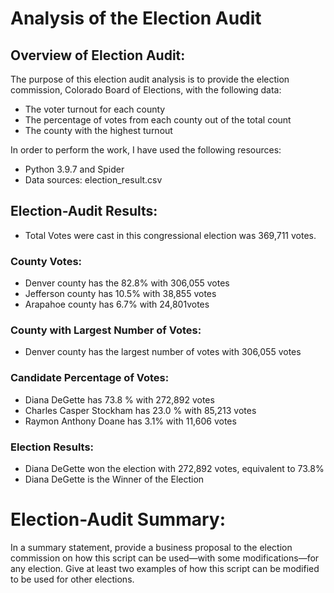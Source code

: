 # Analysis of the Election Audit

## Overview of Election Audit: 
The purpose of this election audit analysis is to provide the election commission, Colorado Board of Elections, with the following data:
* The voter turnout for each county
* The percentage of votes from each county out of the total count
* The county with the highest turnout

In order to perform the work, I have used the following resources:
* Python 3.9.7 and Spider 
* Data sources: election_result.csv

## Election-Audit Results: 

* Total Votes were cast in this congressional election was 369,711 votes.

### County Votes:
* Denver county has the 82.8% with 306,055 votes
* Jefferson county has 10.5% with 38,855 votes
* Arapahoe county has 6.7% with 24,801votes

### County with Largest Number of Votes:
* Denver county has the largest number of votes with 306,055 votes

### Candidate Percentage of Votes:
* Diana DeGette has 73.8 % with 272,892 votes
* Charles Casper Stockham has 23.0 % with 85,213 votes
* Raymon Anthony Doane has 3.1% with 11,606 votes

### Election Results:
* Diana DeGette won the election with 272,892 votes, equivalent to 73.8%
* Diana DeGette is the Winner of the Election

# Election-Audit Summary: 
In a summary statement, provide a business proposal to the election commission on how this script can be used—with some modifications—for any election. Give at least two examples of how this script can be modified to be used for other elections.

